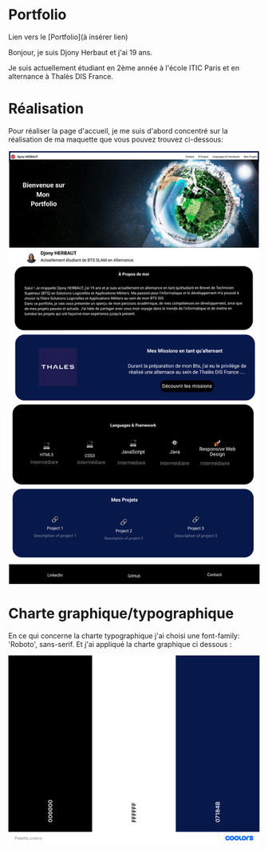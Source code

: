  # Portfolio 
Lien vers le [Portfolio](à insérer lien)

Bonjour, je suis Djony Herbaut et j'ai 19 ans. 

Je suis actuellement étudiant en 2ème année à l'école ITIC Paris et 
en alternance à Thalès DIS France.

# Réalisation 
Pour réaliser la page d'accueil, je me suis d'abord concentré sur la réalisation de ma maquette que vous pouvez trouvez ci-dessous:

![Maquette_portfolio.pdf](./asset/Maquette_portfolio.png)

# Charte graphique/typographique

En ce qui concerne la charte typographique j'ai choisi une font-family: 'Roboto', sans-serif. 
Et j'ai appliqué la charte graphique ci dessous :

![PALETTECOLOORS.png](./asset/Palette_colors.png)



